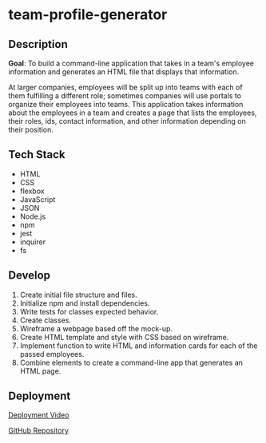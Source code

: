 # team-profile-generator

## Description

**Goal**: To build a command-line application that takes in a team's employee information and generates an HTML file that displays that information.

At larger companies, employees will be split up into teams with each of them fulfilling a different role; sometimes companies will use portals to organize their employees into teams. This application takes information about the employees in a team and creates a page that lists the employees, their roles, ids, contact information, and other information depending on their position.

## Tech Stack
- HTML
- CSS
- flexbox
- JavaScript
- JSON
- Node.js
- npm
- jest
- inquirer
- fs

## Develop
1. Create initial file structure and files.
1. Initialize npm and install dependencies.
1. Write tests for classes expected behavior.
1. Create classes.
1. Wireframe a webpage based off the mock-up.
1. Create HTML template and style with CSS based on wireframe.
1. Implement function to write HTML and information cards for each of the passed employees.
1. Combine elements to create a command-line app that generates an HTML page.

## Deployment

[Deployment Video](https://youtu.be/l5-xCIuGZC4)

[GitHub Repository](https://github.com/supsha878/team-profile-generator)